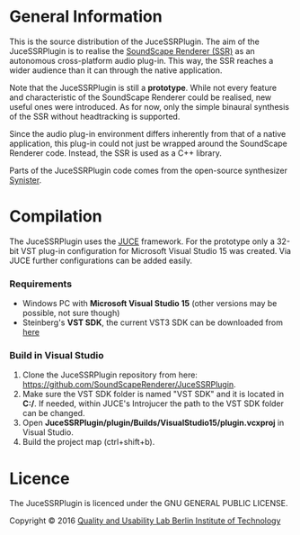 # General Information

This is the source distribution of the JuceSSRPlugin. The aim of the JuceSSRPlugin is to realise the [SoundScape Renderer \(SSR\)](http://spatialaudio.net/ssr/) as an autonomous cross-platform audio plug-in. This way, the SSR reaches a wider audience than it can through the native application.

Note that the JuceSSRPlugin is still a **prototype**. While not every feature and characteristic of the SoundScape Renderer could be realised, new useful ones were introduced. As for now, only the simple binaural synthesis of the SSR without headtracking is supported.

Since the audio plug-in environment differs inherently from that of a native application, this plug-in could not just be wrapped around the SoundScape Renderer code. Instead, the SSR is used as a C++ library.

Parts of the JuceSSRPlugin code comes from the open-source synthesizer [Synister](https://the-synister.github.io/).

# Compilation

The JuceSSRPlugin uses the [JUCE](https://www.juce.com/) framework. For the prototype only a 32-bit VST plug-in configuration for Microsoft Visual Studio 15 was created. Via JUCE further configurations can be added easily.

### Requirements

- Windows PC with **Microsoft Visual Studio 15** (other versions may be possible, not sure though)
- Steinberg's **VST SDK**, the current VST3 SDK can be downloaded from [here](https://www.steinberg.net/de/company/developer.html)

### Build in Visual Studio

1. Clone the JuceSSRPlugin repository from here:
https://github.com/SoundScapeRenderer/JuceSSRPlugin.
2. Make sure the VST SDK folder is named "VST SDK" and it is located in **C:/**. If needed, within JUCE's Introjucer the path to the VST SDK folder can be changed.
3. Open **JuceSSRPlugin/plugin/Builds/VisualStudio15/plugin.vcxproj** in Visual Studio.
4. Build the project map \(ctrl+shift+b\).

# Licence

The JuceSSRPlugin is licenced under the GNU GENERAL PUBLIC LICENSE.

Copyright © 2016
[Quality and Usability Lab Berlin Institute of Technology](http://www.qu.tu-berlin.de/)